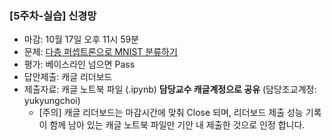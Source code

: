 
### [5주차-실습] 신경망 
- 마감: 10월 17일 오후 11시 59분
- 문제: [다층 퍼셉트론으로 MNIST 분류하기](https://www.kaggle.com/t/56612753d7a545028de9088871d48b78)
- 평가: 베이스라인 넘으면 Pass 
- 답안제출: 캐글 리더보드
- 제출자료: 캐글 노트북 파일 (.ipynb)  **담당교수 캐글계정으로 공유** (담당조교계정: yukyungchoi) 
  - [주의] 캐글 리더보드는 마감시간에 맞춰 Close 되며, 리더보드 제출 성능 기록이 함께 남아 있는 캐글 노트북 파일만 기안 내 제출한 것으로 인정 합니다.   
